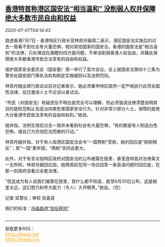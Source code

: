 <!--1594095794000-->
[香港特首称港区国安法“相当温和” 没削弱人权并保障绝大多数市民自由和权益](https://cn.reuters.com/article/hk-chief-comments-security-law-0707-tues-idCNKBS2480ET)
------

<div><i>2020-07-07T04:14:43</i></div><div class="StandardArticleBody_body"><p>路透香港7月7日 - 香港特区行政长官林郑月娥周二表示，港区国安法实施后的过去一周看不到社会有大量恐惧，相对其他国家的国安法，香港的国安法是“相当温和”的法律，只处理迫在眉睫的四方面问题，不单没削弱香港人权自由，并藉此保障绝大多数香港市民合法享有的自由和权益。  </p><p>维护国家安全委员会（国安委）周一举行了首次会议，会上就国安法第四十三条为警务处国安部门等执法机构制定实施细则以及法例罚则。 </p><p>林郑月娥出席行政会议前对记者表示，她必须重申特区政府一定严格执行此项全国性法律，往日激进人士不应该以身试法。 </p><p>“市民（对国安法）有疑虑及不明白是完全可以理解，但必须强调法律清楚说明其目的是防范制止及惩治四类危害国家安全行为，针对非常少部分人士，保障的是绝大分香港市民依法享有的自由和权利。”她说。 </p><p>她并指，法例生效后过去一周并未看到社会有大量恐惧，“有的都是有人制造白色恐怖，或自己为恐怕犯法而做的行动。” </p><p>林郑月娥并指，对于有人指港区国安法会令“一国两制”受损，她的回应是“刚刚相反”；若“一国”更牢固，“两制”空间会更大。 </p><p>此外，对于有言论指特区政府对国安法的公布被蒙在鼓里，甚至连特首对法律条文一无所知，林郑月娥回应指，她两周前在同一场合回答一条英语问题时回应是，在那一刻政府没看过全套法律。 </p><p>“但这成为有人说我们被蒙在鼓里，我什么都不知道，直至6月30日公布，这是相差太远，这幻想力和夸大能力（令人）大开眼界。”她说。（完）  </p><div class="Attribution_container"><div class="Attribution_attribution"><p class="Attribution_content">记者 梁慧仪；审校 张喜良 </p></div></div><div class="StandardArticleBody_trustBadgeContainer"><span class="StandardArticleBody_trustBadgeTitle">我们的标准：</span><span class="trustBadgeUrl"><a href="https://www.thomsonreuters.cn/content/dam/openweb/documents/pdf/china/brochures/about-us-1.pdf">汤森路透“信任原则”</a></span></div></div><br><hr><div>获取更多RSS：<br><a href="https://feedx.net" style="color:orange" target="_blank">https://feedx.net</a> <br><a href="https://feedx.xyz" style="color:orange" target="_blank">https://feedx.xyz</a><br></div>
